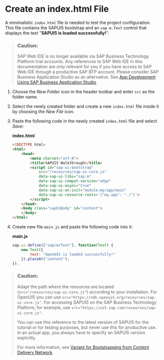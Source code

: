 <!-- loiof7cbafc9a76140ec8fc55b51a63cf467 -->

# Create an index.html File

A minimalistic `index.html` file is needed to test the project configuration. This file contains the SAPUI5 bootstrap and an `sap.m.Text` control that displays the text "**SAPUI5 is loaded successfully!**".

> ### Caution:  
> SAP Web IDE is no longer available via SAP Business Technology Platform trial accounts. Any references to SAP Web IDE in this documentation are only relevant for you if you have access to SAP Web IDE through a productive SAP BTP account. Please consider SAP Business Application Studio as an alternative. See [App Development Using SAP Business Application Studio](app-development-using-sap-business-application-studio-6bbad66.md).

1.  Choose the *New Folder* icon in the header toolbar and enter `src` as the folder name.
2.  Select the newly created folder and create a new `index.html` file inside it by choosing the *New File* icon.
3.  Paste the following code in the newly created `index.html` file and select *Save*:

    **index.html**

    ```html
    <!DOCTYPE html>
    <html>
    	<head>
    		<meta charset="utf-8">
    		<title>SAPUI5 Walkthrough</title>
    		<script id="sap-ui-bootstrap"
    			src="/resources/sap-ui-core.js"
    			data-sap-ui-libs="sap.m"
    			data-sap-ui-compat-version="edge"
    			data-sap-ui-async="true"
    			data-sap-ui-on-init="module:my/app/main"
    			data-sap-ui-resource-roots='{"my.app": "./"}'>
    		</script>
    	</head>
    	<body class="sapUiBody" id="content">
    	</body>
    </html>
    ```

4.  Create new file `main.js` and paste the following code into it:

    **main.js**

    ```js
    sap.ui.define(["sap/m/Text"], function(Text) {
        new Text({
            text: "OpenUI5 is loaded successfully!"
        }).placeAt("content");
    });
    ```


> ### Caution:  
> Adapt the path where the resources are located \(`src="/resources/sap-ui-core.js"`\) according to your installation. For OpenUI5 you can use `src="https://sdk.openui5.org/resources/sap-ui-core.js"`. For accessing SAPUI5 on the SAP Business Technology Platform, for example, use `src="https://ui5.sap.com/resources/sap-ui-core.js"`. 
> 
> You can use this reference to the latest version of SAPUI5 for the tutorial or for testing purposes, but never use this for productive use. In an actual app, you always have to specify an SAPUI5 version explicitly.
> 
> For more information, see [Variant for Bootstrapping from Content Delivery Network](../04_Essentials/variant-for-bootstrapping-from-content-delivery-network-2d3eb2f.md).

